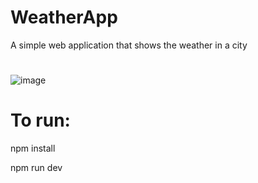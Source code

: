 # WeatherApp
A simple web application that shows the weather in a city
#
![image](https://github.com/penszzip/react-weatherapp/assets/76844478/83f6efe9-d744-45a9-9a8c-d6ac7d39f689)
# To run:
npm install

npm run dev
